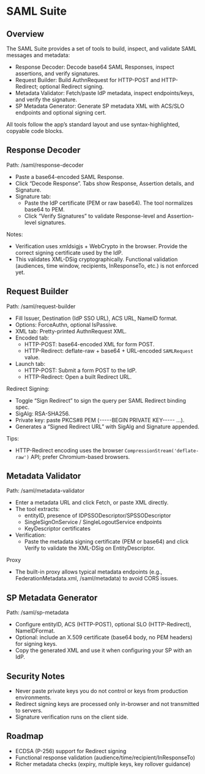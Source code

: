 # SAML Suite

## Overview

The SAML Suite provides a set of tools to build, inspect, and validate SAML messages and metadata:

- Response Decoder: Decode base64 SAML Responses, inspect assertions, and verify signatures.
- Request Builder: Build AuthnRequest for HTTP-POST and HTTP-Redirect; optional Redirect signing.
- Metadata Validator: Fetch/paste IdP metadata, inspect endpoints/keys, and verify the signature.
- SP Metadata Generator: Generate SP metadata XML with ACS/SLO endpoints and optional signing cert.

All tools follow the app’s standard layout and use syntax-highlighted, copyable code blocks.

## Response Decoder

Path: /saml/response-decoder

- Paste a base64-encoded SAML Response.
- Click “Decode Response”. Tabs show Response, Assertion details, and Signature.
- Signature tab:
  - Paste the IdP certificate (PEM or raw base64). The tool normalizes base64 to PEM.
  - Click “Verify Signatures” to validate Response-level and Assertion-level signatures.

Notes:
- Verification uses xmldsigjs + WebCrypto in the browser. Provide the correct signing certificate used by the IdP.
- This validates XML-DSig cryptographically. Functional validation (audiences, time window, recipients, InResponseTo, etc.) is not enforced yet.

## Request Builder

Path: /saml/request-builder

- Fill Issuer, Destination (IdP SSO URL), ACS URL, NameID format.
- Options: ForceAuthn, optional IsPassive.
- XML tab: Pretty-printed AuthnRequest XML.
- Encoded tab:
  - HTTP-POST: base64-encoded XML for form POST.
  - HTTP-Redirect: deflate-raw + base64 + URL-encoded `SAMLRequest` value.
- Launch tab:
  - HTTP-POST: Submit a form POST to the IdP.
  - HTTP-Redirect: Open a built Redirect URL.

Redirect Signing:
- Toggle “Sign Redirect” to sign the query per SAML Redirect binding spec.
- SigAlg: RSA-SHA256.
- Private key: paste PKCS#8 PEM (-----BEGIN PRIVATE KEY----- ...).
- Generates a “Signed Redirect URL” with SigAlg and Signature appended.

Tips:
- HTTP-Redirect encoding uses the browser `CompressionStream('deflate-raw')` API; prefer Chromium-based browsers.

## Metadata Validator

Path: /saml/metadata-validator

- Enter a metadata URL and click Fetch, or paste XML directly.
- The tool extracts:
  - entityID, presence of IDPSSODescriptor/SPSSODescriptor
  - SingleSignOnService / SingleLogoutService endpoints
  - KeyDescriptor certificates
- Verification:
  - Paste the metadata signing certificate (PEM or base64) and click Verify to validate the XML-DSig on EntityDescriptor.

Proxy
- The built-in proxy allows typical metadata endpoints (e.g., FederationMetadata.xml, /saml/metadata) to avoid CORS issues.

## SP Metadata Generator

Path: /saml/sp-metadata

- Configure entityID, ACS (HTTP-POST), optional SLO (HTTP-Redirect), NameIDFormat.
- Optional: include an X.509 certificate (base64 body, no PEM headers) for signing keys.
- Copy the generated XML and use it when configuring your SP with an IdP.

## Security Notes

- Never paste private keys you do not control or keys from production environments.
- Redirect signing keys are processed only in-browser and not transmitted to servers.
- Signature verification runs on the client side.

## Roadmap

- ECDSA (P-256) support for Redirect signing
- Functional response validation (audience/time/recipient/InResponseTo)
- Richer metadata checks (expiry, multiple keys, key rollover guidance)
